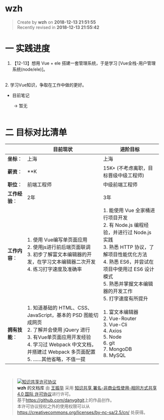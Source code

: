 wzh
===

> Create by **wzh** on **2018-12-13 21:51:55**  
> Recently revised in **2018-12-13 21:55:42**

# 一 实践进度

1. 【12-13】想用 Vue + ele 搭建一套管理系统，于是学习 [Vue全栈-用户管理系统(node/ele)]。
<br>
2. 学习Vue知识，争取在工作中做的更好。


<br>

* 目前笔记

&emsp;&emsp;-> 暂无
<br>
<br>

# 二 目标对比清单

| | 目前现状 | 进阶目标 |
| --- | --- | --- |
| **坐标**： | 上海 | 上海 |
| **薪资**： | **K | 15K+ (不考虑离职，目标晋级中级工程师)|
| **职位**： | 前端工程师 | 中级前端工程师 |
| **工作经验**： | 2年 | 3年 |
| **工作内容**： | 1. 使用 Vue编写单页面应用 <br> 2. 使用js进行前后端页面联调 <br> 3. 初步了解富文本编辑器的开发，在学习文本编辑器二次开发 <br> 4. 练习打字速度及准确率 | 1. 能使用 Vue 全家桶进行项目开发 <br> 2. 有 Node.js 编程经验，并进行过 Node.js 实践 <br> 3. 熟悉 HTTP 协议，了解项目性能优化方法 <br> 4. 熟悉 ES6，并尝试在项目中使用过 ES6 设计模式 <br> 5. 熟悉并掌握文本编辑器的开发工作 <br> 5. 打字速度有所提升|
| **拥有技能**： | 1. 知道基础的 HTML、CSS、JavaScript，基本的 PSD 图能切成网页 <br> 2. 了解并会使用 jQuery 进行 <br> 3. 有Vue单页面应用开发经验 <br> 4. 学习过 Webpack 中文文档，并搭建过 Webpack 多页面配置 <br> 5. ……其他省略，不值一提 | 1. 富文本编辑器 <br> 2. Vue-Router <br> 3. Vue-Cli <br> 4. Axios <br> 5. Node <br> 6. git <br> 7. MongoDB <br> 8. MySQL  |

<br>

> <a rel="license" href="http://creativecommons.org/licenses/by-nc-sa/4.0/"><img alt="知识共享许可协议" style="border-width:0" src="https://i.creativecommons.org/l/by-nc-sa/4.0/88x31.png" /></a><br /><a xmlns:dct="http://purl.org/dc/terms/" property="dct:title">**wzh** 的文档库</a> 由 <a xmlns:cc="http://creativecommons.org/ns#" href="wzh" property="cc:attributionName" rel="cc:attributionURL">王振华</a> 采用 <a rel="license" href="http://creativecommons.org/licenses/by-nc-sa/4.0/">知识共享 署名-非商业性使用-相同方式共享 4.0 国际 许可协议</a>进行许可。<br />基于<a xmlns:dct="http://purl.org/dc/terms/" href="https://github.com/danygitgit" rel="dct:source">https://github.com/danygitgit</a>上的作品创作。<br />本许可协议授权之外的使用权限可以从 <a xmlns:cc="http://creativecommons.org/ns#" href="https://creativecommons.org/licenses/by-nc-sa/2.5/cn/" rel="cc:morePermissions">https://creativecommons.org/licenses/by-nc-sa/2.5/cn/</a> 处获得。